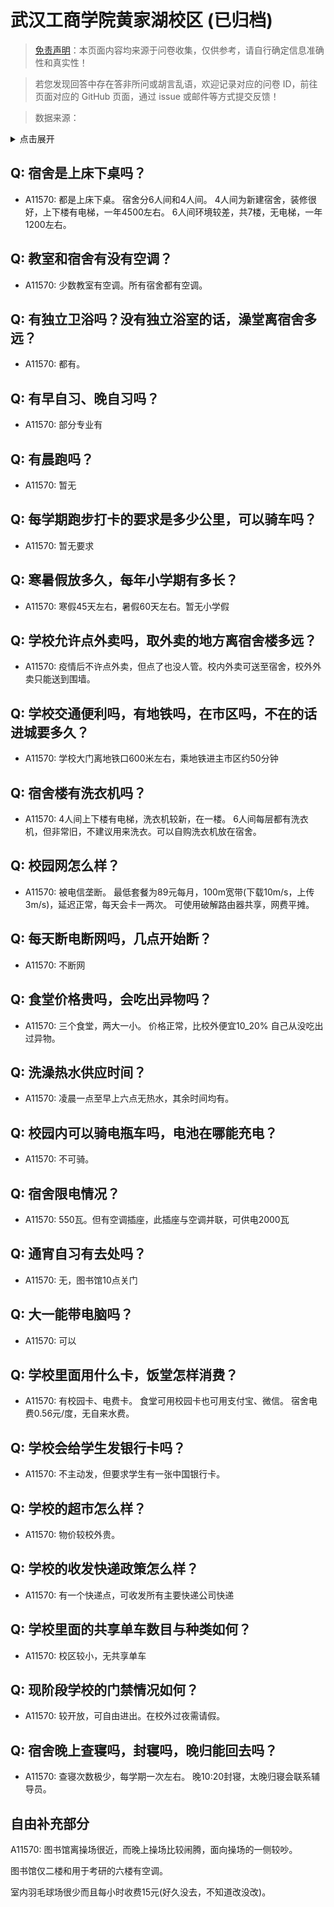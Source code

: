 # 武汉工商学院黄家湖校区 (已归档)

> [免责声明](https://colleges.chat/#_3)：本页面内容均来源于问卷收集，仅供参考，请自行确定信息准确性和真实性！

> 若您发现回答中存在答非所问或胡言乱语，欢迎记录对应的问卷 ID，前往页面对应的 GitHub 页面，通过 issue 或邮件等方式提交反馈！

> 数据来源：

<details><summary>点击展开</summary>
<ul>
<li>A11570: 匿名 (2022 年 06 月)</li>
</ul>
</details>

## Q: 宿舍是上床下桌吗？

- A11570: 都是上床下桌。
宿舍分6人间和4人间。
4人间为新建宿舍，装修很好，上下楼有电梯，一年4500左右。
6人间环境较差，共7楼，无电梯，一年1200左右。

## Q: 教室和宿舍有没有空调？

- A11570: 少数教室有空调。所有宿舍都有空调。

## Q: 有独立卫浴吗？没有独立浴室的话，澡堂离宿舍多远？

- A11570: 都有。

## Q: 有早自习、晚自习吗？

- A11570: 部分专业有

## Q: 有晨跑吗？

- A11570: 暂无

## Q: 每学期跑步打卡的要求是多少公里，可以骑车吗？

- A11570: 暂无要求

## Q: 寒暑假放多久，每年小学期有多长？

- A11570: 寒假45天左右，暑假60天左右。暂无小学假

## Q: 学校允许点外卖吗，取外卖的地方离宿舍楼多远？

- A11570: 疫情后不许点外卖，但点了也没人管。校内外卖可送至宿舍，校外外卖只能送到围墙。

## Q: 学校交通便利吗，有地铁吗，在市区吗，不在的话进城要多久？

- A11570: 学校大门离地铁口600米左右，乘地铁进主市区约50分钟

## Q: 宿舍楼有洗衣机吗？

- A11570: 4人间上下楼有电梯，洗衣机较新，在一楼。
6人间每层都有洗衣机，但非常旧，不建议用来洗衣。可以自购洗衣机放在宿舍。

## Q: 校园网怎么样？

- A11570: 被电信垄断。
最低套餐为89元每月，100m宽带(下载10m/s，上传3m/s)，延迟正常，每天会卡一两次。
可使用破解路由器共享，网费平摊。

## Q: 每天断电断网吗，几点开始断？

- A11570: 不断网

## Q: 食堂价格贵吗，会吃出异物吗？

- A11570: 三个食堂，两大一小。
价格正常，比校外便宜10\_20%
自己从没吃出过异物。

## Q: 洗澡热水供应时间？

- A11570: 凌晨一点至早上六点无热水，其余时间均有。

## Q: 校园内可以骑电瓶车吗，电池在哪能充电？

- A11570: 不可骑。

## Q: 宿舍限电情况？

- A11570: 550瓦。但有空调插座，此插座与空调并联，可供电2000瓦

## Q: 通宵自习有去处吗？

- A11570: 无，图书馆10点关门

## Q: 大一能带电脑吗？

- A11570: 可以

## Q: 学校里面用什么卡，饭堂怎样消费？

- A11570: 有校园卡、电费卡。
食堂可用校园卡也可用支付宝、微信。
宿舍电费0.56元/度，无自来水费。

## Q: 学校会给学生发银行卡吗？

- A11570: 不主动发，但要求学生有一张中国银行卡。

## Q: 学校的超市怎么样？

- A11570: 物价较校外贵。

## Q: 学校的收发快递政策怎么样？

- A11570: 有一个快递点，可收发所有主要快递公司快递

## Q: 学校里面的共享单车数目与种类如何？

- A11570: 校区较小，无共享单车

## Q: 现阶段学校的门禁情况如何？

- A11570: 较开放，可自由进出。在校外过夜需请假。

## Q: 宿舍晚上查寝吗，封寝吗，晚归能回去吗？

- A11570: 查寝次数极少，每学期一次左右。
晚10:20封寝，太晚归寝会联系辅导员。

## 自由补充部分

A11570: 图书馆离操场很近，而晚上操场比较闹腾，面向操场的一侧较吵。

图书馆仅二楼和用于考研的六楼有空调。

室内羽毛球场很少而且每小时收费15元(好久没去，不知道改没改)。